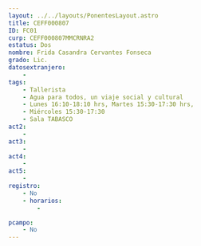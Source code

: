 ```yaml
---
layout: ../../layouts/PonentesLayout.astro
title: CEFF000807
ID: FC01
curp: CEFF000807MMCRNRA2
estatus: Dos
nombre: Frida Casandra Cervantes Fonseca
grado: Lic. 
datosextranjero:
    - 
tags:
    - Tallerista
    - Agua para todos, un viaje social y cultural
    - Lunes 16:10-18:10 hrs, Martes 15:30-17:30 hrs, 
    - Miércoles 15:30-17:30
    - Sala TABASCO
act2: 
    - 
act3: 
    - 
act4: 
    - 
act5: 
    - 
registro:
    - No
    - horarios:
        - 

pcampo:
    - No
---
```

